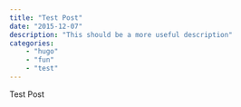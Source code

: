 ```yaml
---
title: "Test Post"
date: "2015-12-07"
description: "This should be a more useful description"
categories:
    - "hugo"
    - "fun"
    - "test"
---
```

Test Post
